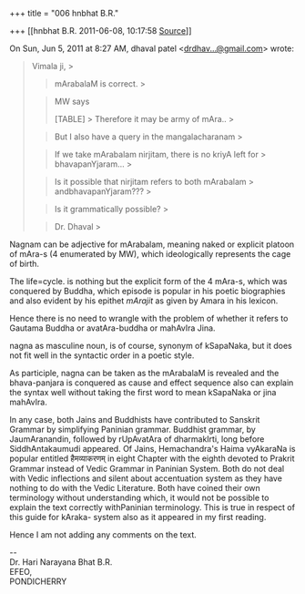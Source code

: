 +++
title = "006 hnbhat B.R."

+++
[[hnbhat B.R.	2011-06-08, 10:17:58 [Source](https://groups.google.com/g/samskrita/c/WLFGVAC7i-4)]]



On Sun, Jun 5, 2011 at 8:27 AM, dhaval patel \<[drdhav...@gmail.com]()\> wrote:  

> Vimala ji, >
> 
> > mArabalaM is correct. >
> 
> > 
> > MW says
> > 
> > 
> > [TABLE] >
> Therefore it may be army of mAra.. >
> 
> > 
> >   
> > 
> > 
> > But I also have a query in the mangalacharanam >
> 
> > 
> > If we take mArabalam nirjitam, there is no kriyA left for > bhavapanYjaram... >
> 
> > 
> > Is it possible that nirjitam refers to both mArabalam > andbhavapanYjaram??? >
> 
> > 
> > Is it grammatically possible? >
> 
> > 
> >   
> > 
> > 
> > Dr. Dhaval >
> 
> > 
> >   
> > 
> > 
> >   
> > 

  

  

Nagnam can be adjective for mArabalam, meaning naked or explicit platoon of mAra-s (4 enumerated by MW), which ideologically represents the cage of birth.

  

The life=cycle. is nothing but the explicit form of the 4 mAra-s, which was conquered by Buddha, which episode is popular in his poetic biographies and also evident by his epithet *mArajit* as given by Amara in his lexicon.

  

Hence there is no need to wrangle with the problem of whether it refers to Gautama Buddha or avatAra-buddha or mahAvIra Jina.

  

nagna as masculine noun, is of course, synonym of kSapaNaka, but it does not fit well in the syntactic order in a poetic style.

  

As participle, nagna can be taken as the mArabalaM is revealed and the bhava-panjara is conquered as cause and effect sequence also can explain the syntax well without taking the first word to mean kSapaNaka or jina mahAvIra.

  

In any case, both Jains and Buddhists have contributed to Sanskrit Grammar by simplifying Paninian grammar. Buddhist grammar, by JaumAranandin, followed by rUpAvatAra of dharmakIrti, long before SiddhAntakaumudi appeared. Of Jains, Hemachandra's Haima vyAkaraNa is popular entitled हैमव्याकरणम् in eight Chapter with the eighth devoted to Prakrit Grammar instead of Vedic Grammar in Paninian System. Both do not deal with Vedic inflections and silent about accentuation system as they have nothing to do with the Vedic Literature. Both have coined their own terminology without understanding which, it would not be possible to explain the text correctly withPaninian terminology. This is true in respect of this guide for kAraka- system also as it appeared in my first reading.

  

Hence I am not adding any comments on the text.

  

  

  

--  
Dr. Hari Narayana Bhat B.R.  
EFEO,  
PONDICHERRY  

